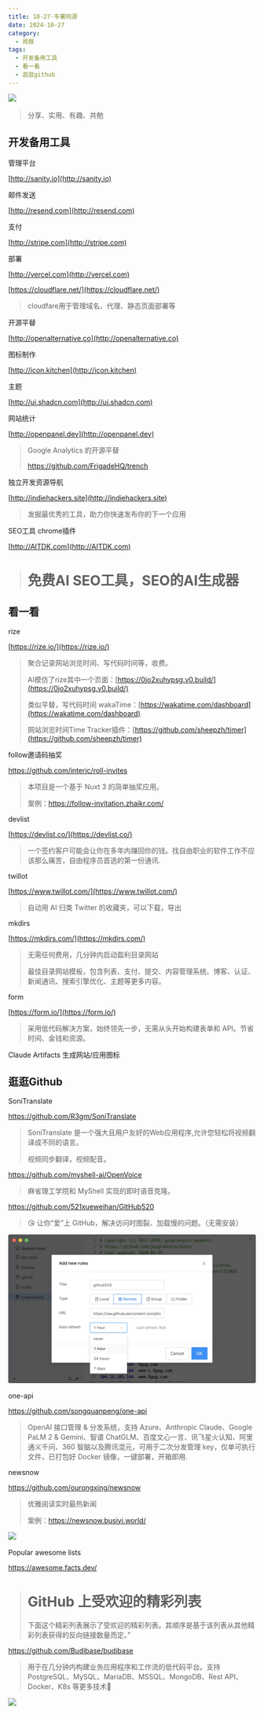 ```yaml
---
title: 10-27-专署同源
date: 2024-10-27
category:
  - 周报
tags:
  - 开发备用工具
  - 看一看
  - 逛逛github
---
```

![](https://img.nnxx.me/file/06fec41a7d2808196218b-a1ec39b9d1ee4f4098.png)

> 分享、实用、有趣、共勉


## 开发备用工具



管理平台

[http://sanity.io](http://sanity.io) 



邮件发送

 [http://resend.com](http://resend.com) 

支付 

 [http://stripe.com](http://stripe.com) 

部署

[http://vercel.com](http://vercel.com) 

[https://cloudflare.net/](https://cloudflare.net/)

> cloudfare用于管理域名、代理、静态页面部署等



开源平替 

 [http://openalternative.co](http://openalternative.co) 

图标制作

[http://icon.kitchen](http://icon.kitchen) 



主题 

 [http://ui.shadcn.com](http://ui.shadcn.com) 



网站统计

[http://openpanel.dev](http://openpanel.dev) 

> Google Analytics 的开源平替
>
> https://github.com/FrigadeHQ/trench



独立开发资源导航

[http://indiehackers.site](http://indiehackers.site) 

> 发掘最优秀的工具，助力你快速发布你的下一个应用



SEO工具 chrome插件

 [http://AITDK.com](http://AITDK.com)  

> # 免费AI SEO工具，SEO的AI生成器



## 看一看


rize

[https://rize.io/](https://rize.io/)

>聚合记录网站浏览时间、写代码时间等，收费。
>
>AI模仿了rize其中一个页面：[https://0jo2xuhypsg.v0.build/](https://0jo2xuhypsg.v0.build/)
>
>类似平替，写代码时间  wakaTime：[https://wakatime.com/dashboard](https://wakatime.com/dashboard)
>
>网站浏览时间Time Tracker插件：[https://github.com/sheepzh/timer](https://github.com/sheepzh/timer)





follow邀请码抽奖

https://github.com/interjc/roll-invites

> 本项目是一个基于 Nuxt 3 的简单抽奖应用。
>
> 案例：https://follow-invitation.zhaikr.com/



devlist

[https://devlist.co/](https://devlist.co/)

> 一个签约客户可能会让你在多年内赚回你的钱。找自由职业的软件工作不应该那么痛苦，自由程序员首选的第一份通讯.



twillot

[https://www.twillot.com/](https://www.twillot.com/)
>自动用 AI 归类 Twitter 的收藏夹，可以下载，导出


mkdirs

[https://mkdirs.com/](https://mkdirs.com/)

>无需任何费用，几分钟内启动盈利目录网站
>
>最佳目录网站模板，包含列表、支付、提交、内容管理系统、博客、认证、新闻通讯、搜索引擎优化、主题等更多内容。


form

[https://form.io/](https://form.io/)


>采用低代码解决方案，始终领先一步，无需从头开始构建表单和 API。节省时间、金钱和资源。


Claude Artifacts 生成网站/应用图标



##  逛逛Github



SoniTranslate

https://github.com/R3gm/SoniTranslate

>  SoniTranslate 是一个强大且用户友好的Web应用程序,允许您轻松将视频翻译成不同的语言。
>
> 
>
> 视频同步翻译，视频配音。



https://github.com/myshell-ai/OpenVoice

> 麻省理工学院和 MyShell 实现的即时语音克隆。



https://github.com/521xueweihan/GitHub520

> 😘 让你“爱”上 GitHub，解决访问时图裂、加载慢的问题。（无需安装）

![](https://github.com/521xueweihan/GitHub520/raw/main/img/switch-hosts.png)



one-api

https://github.com/songquanpeng/one-api

> OpenAI 接口管理 & 分发系统，支持 Azure、Anthropic Claude、Google PaLM 2 & Gemini、智谱 ChatGLM、百度文心一言、讯飞星火认知、阿里通义千问、360 智脑以及腾讯混元，可用于二次分发管理 key，仅单可执行文件，已打包好 Docker 镜像，一键部署，开箱即用. 



newsnow

https://github.com/ourongxing/newsnow

> 优雅阅读实时最热新闻
>
> 案例：https://newsnow.busiyi.world/

![](https://github.com/ourongxing/newsnow/raw/main/screenshots/preview.light.png#gh-light-mode-only)



Popular awesome lists

https://awesome.facts.dev/

> # GitHub 上受欢迎的精彩列表
>
> 下面这个精彩列表展示了受欢迎的精彩列表。其顺序是基于该列表从其他精彩列表获得的反向链接数量而定。”



https://github.com/Budibase/budibase

> 用于在几分钟内构建业务应用程序和工作流的低代码平台。支持 PostgreSQL、MySQL、MariaDB、MSSQL、MongoDB、Rest API、Docker、K8s 等更多技术🚀

![](https://camo.githubusercontent.com/fa0cc48982e2f269a1deaccf2cd00c8bdce0bb6183456cd54ef32c2e764fd5ea/68747470733a2f2f7265732e636c6f7564696e6172792e636f6d2f64616f67367363786d2f696d6167652f75706c6f61642f76313638303138313634342f75692f686f6d65706167652d64657369676e2d75695f73697a7037622e706e67)













